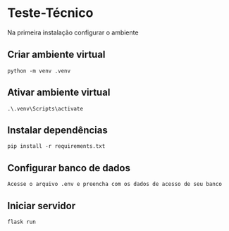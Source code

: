 # Teste-Técnico


Na primeira instalação configurar o ambiente

## Criar ambiente virtual
```
python -m venv .venv
```

## Ativar ambiente virtual
```
.\.venv\Scripts\activate
```

## Instalar dependências
```
pip install -r requirements.txt
```

## Configurar banco de dados
```
Acesse o arquivo .env e preencha com os dados de acesso de seu banco
```

## Iniciar servidor
```
flask run
```